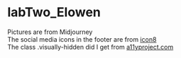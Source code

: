 # labTwo_Elowen

Pictures are from Midjourney </br>
The social media icons in the footer are from [icon8](https://icons8.com)</br>
The class .visually-hidden did I get from [a11yproject.com](https://www.a11yproject.com/posts/how-to-hide-content/)

